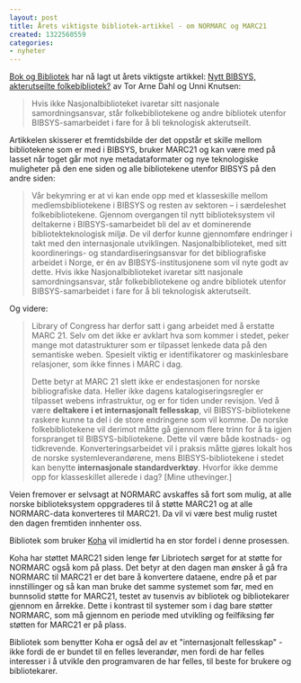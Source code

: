 ```yaml
---
layout: post
title: Årets viktigste bibliotek-artikkel - om NORMARC og MARC21
created: 1322560559
categories:
- nyheter
---
```

<p><a href="http://www.bokogbibliotek.no/">Bok og Bibliotek</a> har nå lagt ut årets viktigste artikkel: <a href="http://www.bokogbibliotek.no/index.php?option=com_content&view=article&id=1605:nytt-bibsys-akterutseilte-folkebibliotek&catid=84:nr-5-2011">Nytt BIBSYS, akterutseilte folkebibliotek?</a> av Tor Arne Dahl og Unni Knutsen:</p>

<blockquote><p>Hvis ikke Nasjonalbiblioteket ivaretar sitt nasjonale samordningsansvar, står folkebibliotekene og andre bibliotek utenfor BIBSYS-samarbeidet i fare for å bli teknologisk akterutseilt.</p></blockquote>

<p>Artikkelen skisserer et fremtidsbilde der det oppstår et skille mellom bibliotekene som er med i BIBSYS, bruker MARC21 og kan være med på lasset når toget går mot nye metadataformater og nye teknologiske muligheter på den ene siden og alle bibliotekene utenfor BIBSYS på den andre siden:</p>

<blockquote><p>Vår bekymring er at vi kan ende opp med et klasseskille mellom medlemsbibliotekene i BIBSYS og resten av sektoren – i særdeleshet folkebibliotekene. Gjennom overgangen til nytt biblioteksystem vil deltakerne i BIBSYS-samarbeidet bli del av et dominerende bibliotekteknologisk miljø. De vil derfor kunne gjennomføre endringer i takt med den internasjonale utviklingen. Nasjonalbiblioteket, med sitt koordinerings- og standardiseringsansvar for det bibliografiske arbeidet i Norge, er én av BIBSYS-institusjonene som vil nyte godt av dette. Hvis ikke Nasjonalbiblioteket ivaretar sitt nasjonale samordningsansvar, står folkebibliotekene og andre bibliotek utenfor BIBSYS-samarbeidet i fare for å bli teknologisk akterutseilt.</p></blockquote>

<p>Og videre:</p>

<blockquote><p>Library of Congress har derfor satt i gang arbeidet med å erstatte MARC 21. Selv om det ikke er avklart hva som kommer i stedet, peker mange mot datastrukturer som er tilpasset lenkede data på den semantiske weben. Spesielt viktig er identifikatorer og maskinlesbare relasjoner, som ikke finnes i MARC i dag.</p><p>Dette betyr at MARC 21 slett ikke er endestasjonen for norske bibliografiske data. Heller ikke dagens katalogiseringsregler er tilpasset webens infrastruktur, og er for tiden under revisjon. Ved å være <strong>deltakere i et internasjonalt fellesskap</strong>, vil BIBSYS-bibliotekene raskere kunne ta del i de store endringene som vil komme. De norske folkebibliotekene vil derimot måtte gå gjennom flere trinn for å ta igjen forspranget til BIBSYS-bibliotekene. Dette vil være både kostnads- og tidkrevende. Konverteringsarbeidet vil i praksis måtte gjøres lokalt hos de norske systemleverandørene, mens BIBSYS-bibliotekene i stedet kan benytte <strong>internasjonale standardverktøy</strong>. Hvorfor ikke demme opp for klasseskillet allerede i dag? [Mine uthevinger.]</p></blockquote>

<p>Veien fremover er selvsagt at NORMARC avskaffes så fort som mulig, at alle norske biblioteksystem oppgraderes til å støtte MARC21 og at alle NORMARC-data konverteres til MARC21. Da vil vi være best mulig rustet den dagen fremtiden innhenter oss.</p>

<p>Bibliotek som bruker <a href="http://koha-community.org/">Koha</a> vil imidlertid ha en stor fordel i denne prosessen.</p>

<p>Koha har støttet MARC21 siden lenge før Libriotech sørget for at støtte for NORMARC også kom på plass. Det betyr at den dagen man ønsker å gå fra NORMARC til MARC21 er det bare å konvertere dataene, endre på et par innstillinger og så kan man bruke det samme systemet som før, med en bunnsolid støtte for MARC21, testet av tusenvis av bibliotek og bibliotekarer gjennom en årrekke. Dette i kontrast til systemer som i dag bare støtter NORMARC, som må gjennom en periode med utvikling og feilfiksing før støtten for MARC21 er på plass.</p>

<p>Bibliotek som benytter Koha er også del av et "internasjonalt fellesskap" - ikke fordi de er bundet til en felles leverandør, men fordi de har felles interesser i å utvikle den programvaren de har felles, til beste for brukere og bibliotekarer.</p>
